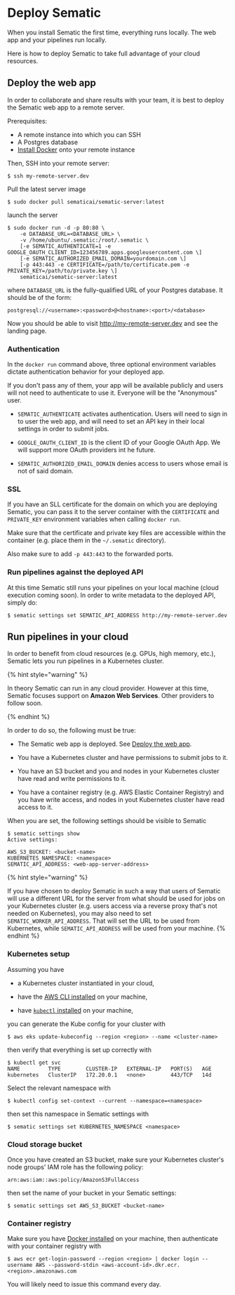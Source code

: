 # Deploy Sematic

When you install Sematic the first time, everything runs locally. The web app
and your pipelines run locally.

Here is how to deploy Sematic to take full advantage of your cloud resources.

## Deploy the web app

In order to collaborate and share results with your team, it is best to deploy
the Sematic web app to a remote server.

Prerequisites:

* A remote instance into which you can SSH
* A Postgres database
* [Install Docker](https://docs.docker.com/engine/install/) onto your remote instance

Then, SSH into your remote server:

```shell
$ ssh my-remote-server.dev
```

Pull the latest server image

```shell
$ sudo docker pull sematicai/sematic-server:latest
```

launch the server

```shell
$ sudo docker run -d -p 80:80 \
    -e DATABASE_URL=<DATABASE_URL> \
    -v /home/ubuntu/.sematic:/root/.sematic \
    [-e SEMATIC_AUTHENTICATE=1 -e GOOGLE_OAUTH_CLIENT_ID=123456789.apps.googleusercontent.com \]
    [-e SEMATIC_AUTHORIZED_EMAIL_DOMAIN=yourdomain.com \]
    [-p 443:443 -e CERTIFICATE=/path/to/certificate.pem -e PRIVATE_KEY=/path/to/private.key \]
    sematicai/sematic-server:latest
```

where `DATABASE_URL` is the fully-qualified URL of your Postgres database. It
should be of the form:

```
postgresql://<username>:<password>@<hostname>:<port>/<database>
```

Now you should be able to visit http://my-remote-server.dev and see the landing page.

### Authentication

In the `docker run` command above, three optional environment variables dictate
authentication behavior for your deployed app.

If you don't pass any of them, your app will be available publicly and users
will not need to authenticate to use it. Everyone will be the "Anonymous" user.

* `SEMATIC_AUTHENTICATE` activates authentication. Users will need to sign in to
  user the web app, and will need to set an API key in their local settings in
  order to submit jobs.

* `GOOGLE_OAUTH_CLIENT_ID` is the client ID of your Google OAuth App. We will
  support more OAuth providers int he future.

* `SEMATIC_AUTHORIZED_EMAIL_DOMAIN` denies access to users whose email is not of
  said domain.

### SSL

If you have an SLL certificate for the domain on which you are deploying
Sematic, you can pass it to the server container with the `CERTIFICATE` and
`PRIVATE_KEY` environment variables when calling `docker run`.

Make sure that the certificate and private key files are accessible within the
container (e.g. place them in the `~/.sematic` directory).

Also make sure to add `-p 443:443` to the forwarded ports.

### Run pipelines against the deployed API

At this time Sematic still runs your pipelines on your local machine (cloud
execution coming soon). In order to write metadata to the deployed API, simply do:

```shell
$ sematic settings set SEMATIC_API_ADDRESS http://my-remote-server.dev
```

## Run pipelines in your cloud

In order to benefit from cloud resources (e.g. GPUs, high memory, etc.), Sematic
lets you run pipelines in a Kubernetes cluster.

{% hint style="warning" %}

In theory Sematic can run in any cloud provider. However at this time, Sematic
focuses support on **Amazon Web Services**. Other providers to follow soon.

{% endhint %}

In order to do so, the following must be true:

* The Sematic web app is deployed. See [Deploy the web app](#deploy-the-web-app).

* You have a Kubernetes cluster and have permissions to submit jobs to it.

* You have an S3 bucket and you and nodes in your Kubernetes cluster have read
  and write permissions to it.

* You have a container registry (e.g. AWS Elastic Container Registry) and you
  have write access, and nodes in yout Kubernetes cluster have read access to
  it.

When you are set, the following settings should be visible to Sematic

```
$ sematic settings show
Active settings:

AWS_S3_BUCKET: <bucket-name>
KUBERNETES_NAMESPACE: <namespace>
SEMATIC_API_ADDRESS: <web-app-server-address>
```

{% hint style="warning" %}

If you have chosen to deploy Sematic in such a way that users of Sematic
will use a different URL for the server from what should be used for
jobs on your Kubernetes cluster (e.g. users access via a reverse proxy
that's not needed on Kubernetes), you may also need to set 
`SEMATIC_WORKER_API_ADDRESS`. That will set the URL to be used from
Kubernetes, while `SEMATIC_API_ADDRESS` will be used from your machine.
{% endhint %}


### Kubernetes setup

Assuming you have

* a Kubernetes cluster instantiated in your cloud,

* have the [AWS CLI
  installed](https://docs.aws.amazon.com/cli/latest/userguide/getting-started-install.html)
  on your machine,

* have [`kubectl`
installed](https://kubernetes.io/docs/tasks/tools/install-kubectl-linux/) on
your machine,

you can generate the Kube config for your cluster with

```
$ aws eks update-kubeconfig --region <region> --name <cluster-name>
```

then verify that everything is set up correctly with

```
$ kubectl get svc
NAME         TYPE        CLUSTER-IP   EXTERNAL-IP   PORT(S)   AGE
kubernetes   ClusterIP   172.20.0.1   <none>        443/TCP   14d
```

Select the relevant namespace with
```
$ kubectl config set-context --current --namespace=<namespace>
```

then set this namespace in Sematic settings with
```
$ sematic settings set KUBERNETES_NAMESPACE <namespace>
```

### Cloud storage bucket

Once you have created an S3 bucket, make sure your Kubernetes cluster's node
groups' IAM role has the following policy:

```
arn:aws:iam::aws:policy/AmazonS3FullAccess
```

then set the name of your bucket in your Sematic settings:

```
$ sematic settings set AWS_S3_BUCKET <bucket-name>
```

### Container registry

Make sure you have [Docker installed](https://docs.docker.com/engine/install/)
on your machine, then authenticate with your container registry with

```
$ aws ecr get-login-password --region <region> | docker login --username AWS --password-stdin <aws-account-id>.dkr.ecr.<region>.amazonaws.com
```

You will likely need to issue this command every day.